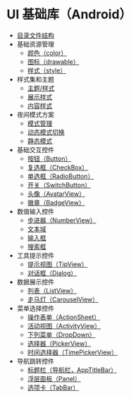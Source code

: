 # UI 基础库（Android）

* [目录文件结构](docs/Files.md)
* 基础资源管理
  * [颜色（color）](docs/Colors.md)
  * [图标（drawable）](docs/Drawables.md)
  * [样式（style）](docs/Styles.md)
* 样式集和主题
  * [主题/样式](docs/Style.md)
  * [展示样式](docs/Appearance.md)
  * [内容样式](docs/Content.md)
* 夜间模式方案
  * [模式管理](docs/DayNight.md)
  * [动态模式切换](docs/DynamicDayNight.md)
  * [静态模式](docs/StaticDayNight.md)
* 基础交互控件
  * [按钮（Button）](docs/Button.md)
  * [复选框（CheckBox）](docs/CheckBox.md)
  * [单选框（RadioButton）](docs/RadioButton.md)
  * [开关（SwitchButton）](docs/SwitchButton.md)
  * [头像（AvatarView）](docs/AvatarView.md)
  * [徽章（BadgeView）](docs/BadgeView.md)
* 数值输入控件
  * [步进器（NumberView）](docs/NumberView.md)
  * [文本域](docs/TextArea.md)
  * [输入框](docs/TextInput.md)
  * [搜索框](docs/SearchBar.md)
* 工具提示控件
  * [提示视图（TipView）](docs/TipView.md)
  * [对话框（Dialog）](docs/Dialog.md)
* 数据展示控件
  * [列表（ListView）](docs/ListView.md)
  * [走马灯（CarouselView）](docs/CarouselView.md)
* 菜单选择控件
  * [操作表单（ActionSheet）](docs/ActionSheet.md)
  * [活动视图（ActivityView）](docs/ActivityView.md)
  * [下列菜单（DropDown）](docs/DropDown.md)
  * [选择器（PickerView）](docs/PickerView.md)
  * [时间选择器（TimePickerView）](docs/TimePickerView.md)
* 导航跳转控件
  * [标题栏（导航栏，AppTitleBar）](docs/AppTitleBar.md)
  * [浮层面板（Panel）](docs/Panel.md)
  * [选项卡（TabBar）](docs/TabBar.md)

